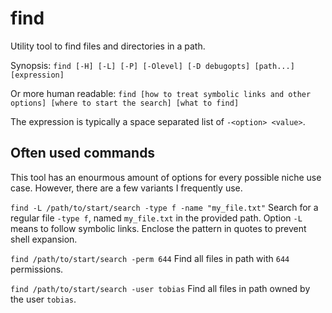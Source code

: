 # find

Utility tool to find files and directories in a path.

Synopsis:
`find [-H] [-L] [-P] [-Olevel] [-D debugopts] [path...] [expression]`

Or more human readable:
`find [how to treat symbolic links and other options] [where to start the search] [what to find]`

The expression is typically a space separated list of `-<option> <value>`.

## Often used commands

This tool has an enourmous amount of options for every possible niche use case. However, there are a few variants I frequently use.

`find -L /path/to/start/search -type f -name "my_file.txt"`
Search for a regular file `-type f`, named `my_file.txt` in the provided path. Option `-L` means to follow symbolic links. Enclose the pattern in quotes to prevent shell expansion.

`find /path/to/start/search -perm 644`
Find all files in path with `644` permissions.

`find /path/to/start/search -user tobias`
Find all files in path owned by the user `tobias`.

